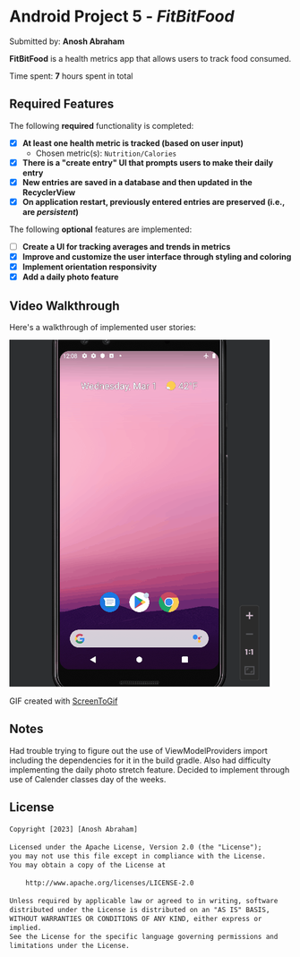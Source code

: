 # Android Project 5 - *FitBitFood*

Submitted by: **Anosh Abraham**

**FitBitFood** is a health metrics app that allows users to track food consumed.

Time spent: **7** hours spent in total

## Required Features

The following **required** functionality is completed:

- [x] **At least one health metric is tracked (based on user input)**
  - Chosen metric(s): `Nutrition/Calories`
- [x] **There is a "create entry" UI that prompts users to make their daily entry**
- [x] **New entries are saved in a database and then updated in the RecyclerView**
- [x] **On application restart, previously entered entries are preserved (i.e., are *persistent*)**
 
The following **optional** features are implemented:

- [ ] **Create a UI for tracking averages and trends in metrics**
- [x] **Improve and customize the user interface through styling and coloring**
- [x] **Implement orientation responsivity**
- [x] **Add a daily photo feature**

## Video Walkthrough

Here's a walkthrough of implemented user stories:

<img src='https://github.com/A-Abra/FitBit/blob/master/FitBit.gif' title='Video Walkthrough' width='' alt='Video Walkthrough' />

GIF created with [ScreenToGif](https://www.screentogif.com/)

## Notes

Had trouble trying to figure out the use of ViewModelProviders import including the dependencies for it in the build gradle. Also had difficulty implementing the daily photo stretch feature. Decided to implement through use of Calender classes day of the weeks.

## License

    Copyright [2023] [Anosh Abraham]

    Licensed under the Apache License, Version 2.0 (the "License");
    you may not use this file except in compliance with the License.
    You may obtain a copy of the License at

        http://www.apache.org/licenses/LICENSE-2.0

    Unless required by applicable law or agreed to in writing, software
    distributed under the License is distributed on an "AS IS" BASIS,
    WITHOUT WARRANTIES OR CONDITIONS OF ANY KIND, either express or implied.
    See the License for the specific language governing permissions and
    limitations under the License.
